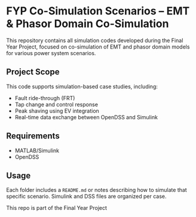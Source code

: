 
# FYP Co-Simulation Scenarios – EMT & Phasor Domain Co-Simulation

This repository contains all simulation codes developed during the Final Year Project, focused on co-simulation of EMT and phasor domain models for various power system scenarios.

## Project Scope

This code supports simulation-based case studies, including:
- Fault ride-through (FRT)
- Tap change and control response
- Peak shaving using EV integration
- Real-time data exchange between OpenDSS and Simulink

## Requirements

- MATLAB/Simulink
- OpenDSS
  
## Usage

Each folder includes a `README.md` or notes describing how to simulate that specific scenario. Simulink and DSS files are organized per case.

This repo is part of the Final Year Project 
